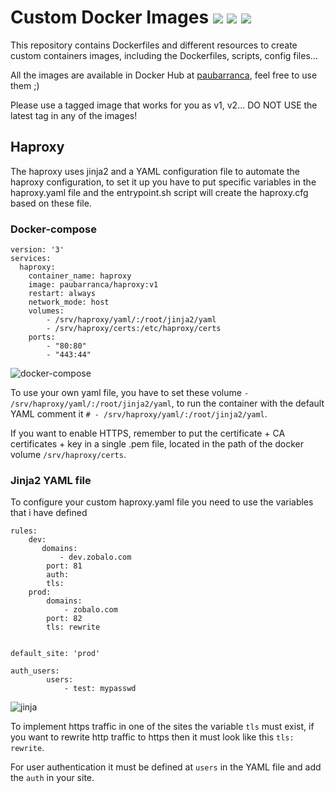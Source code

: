 Custom Docker Images ![](https://img.shields.io/github/stars/paubarranca/docker-images) ![](https://img.shields.io/github/forks/paubarranca/docker-images) ![](https://img.shields.io/github/release//paubarranca/docker-images)
=============

This repository contains Dockerfiles and different resources to create custom containers images, including the Dockerfiles, scripts, config files... 

All the images are available in Docker Hub at [paubarranca](https://hub.docker.com/?namespace=paubarranca), feel free to use them ;)

Please use a tagged image that works for you as v1, v2... DO NOT USE the latest tag in any of the images!

Haproxy
-------------

The haproxy uses jinja2 and a YAML configuration file to automate the haproxy configuration, to set it up you have to put specific variables in the haproxy.yaml file and the entrypoint.sh script will create the haproxy.cfg based on these file.

### Docker-compose



    version: '3'
    services:
      haproxy:
        container_name: haproxy
        image: paubarranca/haproxy:v1
        restart: always
        network_mode: host
        volumes:
            - /srv/haproxy/yaml/:/root/jinja2/yaml
            - /srv/haproxy/certs:/etc/haproxy/certs
        ports:
            - "80:80"
            - "443:44"

![docker-compose](https://user-images.githubusercontent.com/49031072/64709154-14d2b380-d4b6-11e9-8613-ee343a9e4cce.png)

To use your own yaml file, you have to set these volume `- /srv/haproxy/yaml/:/root/jinja2/yaml`, to run the container with the default YAML comment it `# - /srv/haproxy/yaml/:/root/jinja2/yaml`.

If you want to enable HTTPS, remember to put the certificate + CA certificates + key in a single .pem file, located in the path of the docker volume `/srv/haproxy/certs`.


### Jinja2 YAML file

To configure your custom haproxy.yaml file you need to use the variables that i have defined

    rules:
        dev:
           domains:
               - dev.zobalo.com
            port: 81
            auth:
            tls: 
        prod:
            domains:
                - zobalo.com
            port: 82
            tls: rewrite


    default_site: 'prod'

    auth_users:
            users:
                - test: mypasswd

![jinja](https://user-images.githubusercontent.com/49031072/64709120-05536a80-d4b6-11e9-80a0-1bdad154e3cb.jpg)

To implement https traffic in one of the sites the variable `tls` must exist, if you want to rewrite http traffic to https then it must look like this `tls: rewrite`.

For user authentication it must be defined at `users` in the YAML file and add the `auth` in your site.

